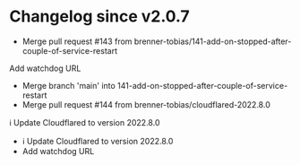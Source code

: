 # Changelog since v2.0.7
- Merge pull request #143 from brenner-tobias/141-add-on-stopped-after-couple-of-service-restart

Add watchdog URL 
- Merge branch 'main' into 141-add-on-stopped-after-couple-of-service-restart 
- Merge pull request #144 from brenner-tobias/cloudflared-2022.8.0

ℹ️ Update Cloudflared to version 2022.8.0 
- ℹ️ Update Cloudflared to version 2022.8.0 
- Add watchdog URL 
